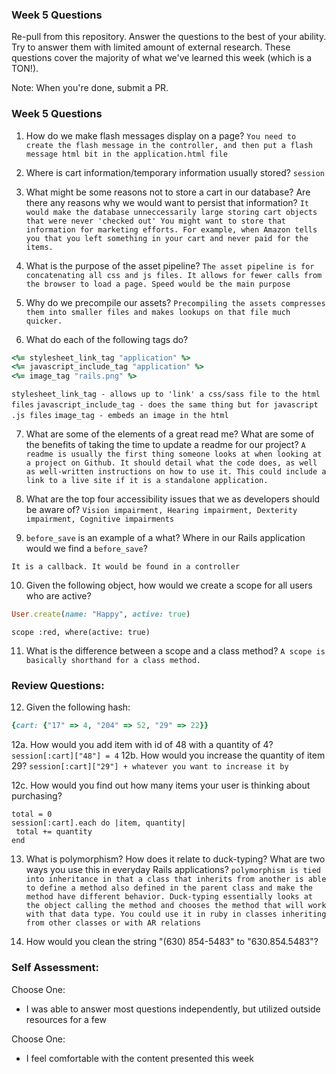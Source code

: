 ### Week 5 Questions

Re-pull from this repository. Answer the questions to the best of your ability. Try to answer them with limited amount of external research. These questions cover the majority of what we've learned this week (which is a TON!).

Note: When you're done, submit a PR.

### Week 5 Questions
1. How do we make flash messages display on a page?
`You need to create the flash message in the controller, and then put a flash message html bit in the application.html file`

2. Where is cart information/temporary information usually stored?
`session`

3. What might be some reasons not to store a cart in our database? Are there any reasons why we would want to persist that information?
`It would make the database unneccessarily large storing cart objects that were never 'checked out' You might want to store that information for marketing efforts. For example, when Amazon tells you that you left something in your cart and never paid for the items.`

4. What is the purpose of the asset pipeline?
`The asset pipeline is for concatenating all css and js files. It allows for fewer calls from the browser to load a page. Speed would be the main purpose`

5. Why do we precompile our assets?
`Precompiling the assets compresses them into smaller files and makes lookups on that file much quicker.`

6. What do each of the following tags do?

```ruby 
<%= stylesheet_link_tag "application" %>
<%= javascript_include_tag "application" %>
<%= image_tag "rails.png" %>
```
`stylesheet_link_tag - allows up to 'link' a css/sass file to the html files`
`javascript_include_tag - does the same thing but for javascript .js files`
`image_tag - embeds an image in the html`

7. What are some of the elements of a great read me? What are some of the benefits of taking the time to update a readme for our project?
`A readme is usually the first thing someone looks at when looking at a project on Github. It should detail what the code does, as well as well-written instructions on how to use it. This could include a link to a live site if it is a standalone application.`

8. What are the top four accessibility issues that we as developers should be aware of?
`Vision impairment, Hearing impairment, Dexterity impairment, Cognitive impairments`

9. `before_save` is an example of a what? Where in our Rails application would we find a `before_save`?

`It is a callback. It would be found in a controller`

10. Given the following object, how would we create a scope for all users who are active?

```ruby 
User.create(name: "Happy", active: true)
```
```
scope :red, where(active: true)
```
11. What is the difference between a scope and a class method?
 `A scope is basically shorthand for a class method.`

### Review Questions:  
12. Given the following hash:  

```ruby
{cart: {"17" => 4, "204" => 52, "29" => 22}}
```

  12a. How would you add item with id of 48 with a quantity of 4?
  `session[:cart]["48"] = 4`
  12b. How would you increase the quantity of item 29? 
  `session[:cart]["29"] + whatever you want to increase it by`
  
  12c. How would you find out how many items your user is thinking about purchasing?  
   ```
   total = 0
   session[:cart].each do |item, quantity|
    total += quantity
   end
   ```
  
13. What is polymorphism? How does it relate to duck-typing? What are two ways you use this in everyday Rails applications?
`polymorphism is tied into inheritance in that a class that inherits from another is able to define a method also defined in the parent class and make the method have different behavior. Duck-typing essentially looks at the object calling the method and chooses the method that will work with that data type. You could use it in ruby in classes inheriting from other classes or with AR relations`

14. How would you clean the string "(630) 854-5483" to "630.854.5483"?  


### Self Assessment:
Choose One:
* I was able to answer most questions independently, but utilized outside resources for a few


Choose One:
* I feel comfortable with the content presented this week

